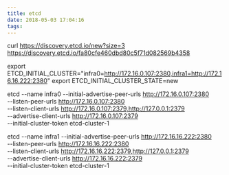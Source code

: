 ```yaml
---
title: etcd
date: 2018-05-03 17:04:16
tags: 
---
```

curl https://discovery.etcd.io/new?size=3
https://discovery.etcd.io/fa80cfe460dbd80c5f71d082569b4358

export ETCD_INITIAL_CLUSTER="infra0=http://172.16.0.107:2380,infra1=http://172.16.16.222:2380"
export ETCD_INITIAL_CLUSTER_STATE=new

etcd --name infra0 --initial-advertise-peer-urls http://172.16.0.107:2380 \
    --listen-peer-urls http://172.16.0.107:2380 \
    --listen-client-urls http://172.16.0.107:2379,http://127.0.0.1:2379 \
    --advertise-client-urls http://172.16.0.107:2379 \
    --initial-cluster-token etcd-cluster-1

etcd --name infra1 --initial-advertise-peer-urls http://172.16.16.222:2380 \
    --listen-peer-urls http://172.16.16.222:2380 \
    --listen-client-urls http://172.16.16.222:2379,http://127.0.0.1:2379 \
    --advertise-client-urls http://172.16.16.222:2379 \
    --initial-cluster-token etcd-cluster-1